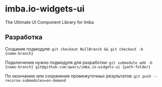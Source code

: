 # imba.io-widgets-ui
The Ultimate UI Component Library for Imba


## Разработка

Создание подмодуля: `git checkout NullBranch && git checkout -b {name-branch}`

Подключение нужно подмодуля для разработки: `git submodule add -b {name-branch} git@github.com:qwars/imba.io-widgets-ui {path-folder}`

По окончанию или сохранение промежуточных результатов: `git push --recurse-submodules=on-demand`

